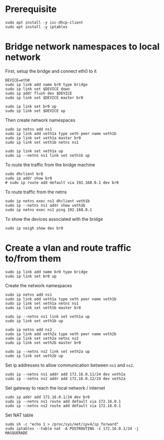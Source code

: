 # Prerequisite
```
sudo apt install -y isc-dhcp-client
sudo apt install -y iptables
```

# Bridge network namespaces to local network

First, setup the bridge and connect eth0 to it
```
DEVICE=eth0
sudo ip link add name br0 type bridge
sudo ip link set $DEVICE down
sudo ip addr flush dev $DEVICE
sudo ip link set $DEVICE master br0

sudo ip link set br0 up
sudo ip link set $DEVICE up
```

Then create network namespaces
```
sudo ip netns add ns1
sudo ip link add veth1a type veth peer name veth1b
sudo ip link set veth1a master br0
sudo ip link set veth1b netns ns1

sudo ip link set veth1a up
sudo ip --netns ns1 link set veth1b up
```

To route the traffic from the bridge machine
```
sudo dhclient br0
sudo ip addr show br0
# sudo ip route add default via 192.168.0.1 dev br0
```

To route traffic from the netns
```
sudo ip netns exec ns1 dhclient veth1b
sudo ip --netns ns1 addr show veth1b
sudo ip netns exec ns1 ping 192.168.0.1
```

To show the devices associated with the bridge
```
sudo ip neigh show dev br0
```

# Create a vlan and route traffic to/from them

```
sudo ip link add name br0 type bridge
sudo ip link set br0 up
```

Create the network namespaces
```
sudo ip netns add ns1
sudo ip link add veth1a type veth peer name veth1b
sudo ip link set veth1a netns ns1
sudo ip link set veth1b master br0

sudo ip --netns ns1 link set veth1a up
sudo ip link set veth1b up
```

```
sudo ip netns add ns2
sudo ip link add veth2a type veth peer name veth2b
sudo ip link set veth2a netns ns2
sudo ip link set veth2b master br0

sudo ip --netns ns2 link set veth2a up
sudo ip link set veth2b up
```

Set ip addresses to allow communication between `ns1` and `ns2`.
```
sudo ip --netns ns1 addr add 172.16.0.11/24 dev veth1a
sudo ip --netns ns2 addr add 172.16.0.12/24 dev veth2a
```

Set gateway to reach the local network / internet
```
sudo ip addr add 172.16.0.1/24 dev br0
sudo ip --netns ns1 route add default via 172.16.0.1
sudo ip --netns ns2 route add default via 172.16.0.1
```

Set NAT table
```
sudo sh -c "echo 1 > /proc/sys/net/ipv4/ip_forward"
sudo iptables --table nat -A POSTROUTING -s 172.16.0.1/24 -j MASQUERADE
```

